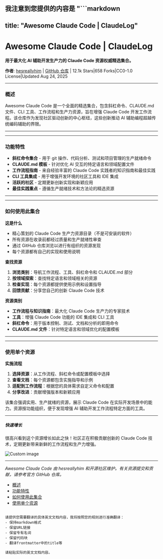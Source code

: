 我注意到您提供的内容是 "```markdown
---
title: "Awesome Claude Code | ClaudeLog"
---

# Awesome Claude Code | ClaudeLog

**用于最大化 AI 辅助开发生产力的 Claude Code 资源权威精选集合。**

**作者**: [hesreallyhim](https://github.com/hesreallyhim)  |  [GitHub 仓库](https://github.com/hesreallyhim/awesome-claude-code)  |  12.1k Stars|658 Forks|CC0-1.0 License|Updated Aug 24, 2025

* * *

### 概述[​](#overview "Direct link to Overview")

Awesome Claude Code 是一个全面的精选集合，包含斜杠命令、CLAUDE.md 文件、CLI 工具、工作流程和生产力资源，旨在增强 Claude Code 开发工作流程。该仓库作为发现社区驱动创新的中心枢纽，这些创新推动 AI 辅助编程超越传统编码辅助的界限。

* * *

* * *

### 功能特性[​](#features "Direct link to Features")

-   **斜杠命令集合** - 用于 git 操作、代码分析、测试和项目管理的生产就绪命令
-   **CLAUDE.md 模板** - 针对优化 AI 交互的特定语言和领域配置文件
-   **工作流程指南** - 来自经验丰富的 Claude Code 实践者的知识指南和最佳实践
-   **CLI 工具集成** - 用于增强开发环境的社区工具和 IDE 集成
-   **活跃的社区** - 定期更新创新实现和新颖应用
-   **最佳实践重点** - 遵循生产就绪技术和方法论的精选资源

* * *

* * *

### 如何使用此集合[​](#how-to-use-this-collection "Direct link to How to Use This Collection")

**这是什么**

-   精心策划的 Claude Code 生产力资源目录（不是可安装的软件）
-   所有资源在收录前都经过质量和生产就绪性审查
-   通过 GitHub 仓库浏览以进行有组织的资源发现
-   每个资源都有自己的实现和使用说明

**查找资源**

1.  **浏览类别**：导航工作流程、工具、斜杠命令和 CLAUDE.md 部分
2.  **按领域探索**：查找特定语言和领域相关的资源
3.  **检查实现**：每个资源都提供使用示例和设置指导
4.  **回馈贡献**：分享您自己的创新 Claude Code 技术

**资源类别**

-   **工作流程与知识指南**：最大化 Claude Code 生产力的专家技术
-   **工具**：增强 Claude Code 功能的 IDE 集成和 CLI 工具
-   **斜杠命令**：用于版本控制、测试、文档和分析的即用命令
-   **CLAUDE.md 文件**：针对特定语言和领域优化的配置模板

* * *

* * *

### 使用单个资源[​](#using-individual-resources "Direct link to Using Individual Resources")

**实施流程**

1.  **选择资源**：从工作流程、斜杠命令或配置模板中选择
2.  **查看文档**：每个资源都包含实施指导和示例
3.  **适配到工作流程**：根据您的具体需求自定义命令和配置
4.  **分享改进**：贡献增强版本和新颖应用

该集合强调实用、生产就绪的资源，展示 Claude Code 在实际开发场景中的能力。资源按功能组织，便于发现增强 AI 辅助开发工作流程特定方面的工具。

* * *

##### 快速增长

很高兴看到这个资源增长如此之快！社区正在积极贡献创新的 Claude Code 技术，定期更新带来新鲜的工作流程和生产力增强。

<img src="/img/discovery/019.png" alt="Custom image" style="max-width: 165px; height: auto;" />

* * *

*Awesome Claude Code 由 hesreallyhim 和开源社区维护。有关资源提交和贡献，请参考官方 GitHub 仓库。*

-   [概述](#overview)
-   [功能特性](#features)
-   [如何使用此集合](#how-to-use-this-collection)
-   [使用单个资源](#using-individual-resources)
```"，这看起来是一个占位符而不是实际的英文文档内容。

请提供您需要翻译的具体英文文档内容，我将按照您的规则进行准确翻译：
- 保持markdown格式
- 保留URL链接  
- 保留专有名词
- 保留代码块
- 翻译frontmatter中的title等

请粘贴实际的英文文档内容。